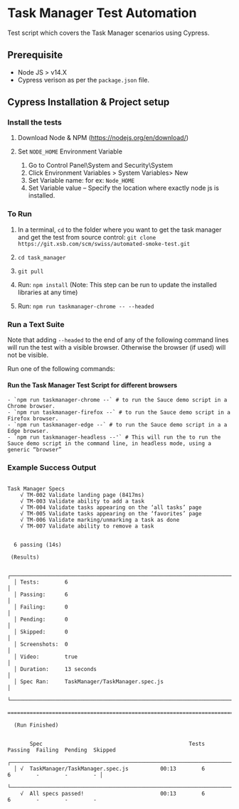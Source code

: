 # Task Manager Test Automation

Test script which covers the Task Manager scenarios using Cypress.

## Prerequisite

- Node JS > v14.X
- Cypress verison as per the `package.json` file.

## Cypress Installation & Project setup

### Install the tests

1. Download Node & NPM (<https://nodejs.org/en/download/>)

2. Set `NODE_HOME` Environment Variable
   1. Go to Control Panel\System and Security\System
   2. Click Environment Variables > System Variables> New
   3. Set Variable name:  for ex: `Node_HOME`
   4. Set Variable value – Specify the location where exactly node js is installed.

### To Run 
1. In a terminal, `cd` to the folder where you want to get the task manager and get the test from source control:
       `git clone https://git.xsb.com/scm/swiss/automated-smoke-test.git`

2. `cd task_manager`

3. `git pull`
4. Run: `npm install` (Note: This step can be run to update the installed libraries at any time)
5. Run: `npm run taskmanager-chrome -- --headed`

### Run a Text Suite

Note that adding `--headed` to the end of any of the following command lines will run the test with a visible browser. Otherwise the browser (if used) will not be visible.

Run one of the following commands:

#### Run the Task Manager Test Script for different browsers
    - `npm run taskmanager-chrome --` # to run the Sauce demo script in a Chrome browser.
    - `npm run taskmanager-firefox --` # to run the Sauce demo script in a Firefox browser.
    - `npm run taskmanager-edge --` # to run the Sauce demo script in a a Edge browser.
    - `npm run taskmanager-headless --'` # This will run the to run the Sauce demo script in the command line, in headless mode, using a generic “browser”


### Example Success Output

```Output

Task Manager Specs
    √ TM-002 Validate landing page (8417ms)
    √ TM-003 Validate ability to add a task
    √ TM-004 Validate tasks appearing on the ‘all tasks’ page
    √ TM-005 Validate tasks appearing on the ‘favorites’ page
    √ TM-006 Validate marking/unmarking a task as done
    √ TM-007 Validate ability to remove a task


  6 passing (14s)

 (Results)

  ┌────────────────────────────────────────────────────────────────────────────────────────────────┐
  │ Tests:        6                                                                                │
  │ Passing:      6                                                                                │
  │ Failing:      0                                                                                │
  │ Pending:      0                                                                                │
  │ Skipped:      0                                                                                │
  │ Screenshots:  0                                                                                │
  │ Video:        true                                                                             │
  │ Duration:     13 seconds                                                                       │
  │ Spec Ran:     TaskManager/TaskManager.spec.js                                                  │
  └────────────────────────────────────────────────────────────────────────────────────────────────┘

====================================================================================================

  (Run Finished)


       Spec                                              Tests  Passing  Failing  Pending  Skipped
  ┌────────────────────────────────────────────────────────────────────────────────────────────────┐
  │ √  TaskManager/TaskManager.spec.js          00:13        6        6        -        -        - │
  └────────────────────────────────────────────────────────────────────────────────────────────────┘
    √  All specs passed!                        00:13        6        6        -        -        -